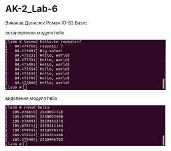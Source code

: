 # AK-2_Lab-6 # 

Виконав Денисюк Роман ІО-83
Basic:



встановлення модуля hello

![lab6](img/2.jpg)

видалення модуля hello

![lab6](img/3.jpg)

